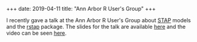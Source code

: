 +++
date: 2019-04-11
title: "Ann Arbor R User's Group"
+++

I recently gave a talk at the Ann Arbor R User's Group about [STAP](https://arxiv.org/abs/1812.10208) models and the [rstap](https://biostatistics4socialimpact.github.io/rstap/) package.
The slides for the talk are available [here](https://drive.google.com/file/d/13ZOZ9Y9hbSyxFMb2zEesTAsJ46yvGCxP/view?usp=sharing) and the video can be seen [here](https://www.periscope.tv/w/1ypKdvRdkDvJW).
